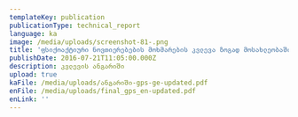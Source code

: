 ```yaml
---
templateKey: publication
publicationType: technical_report
language: ka
image: /media/uploads/screenshot-81-.png
title: 'ფსიქოაქტიური ნოვთიერებების მოხმარების კვლევა ზოგად მოსახლეობაში 2015 '
publishDate: 2016-07-21T11:05:00.000Z
description: კვლევის ანგარიში
upload: true
kaFile: /media/uploads/ანგარიში-gps-ge-updated.pdf
enFile: /media/uploads/final_gps_en-updated.pdf
enLink: ''
---
```


